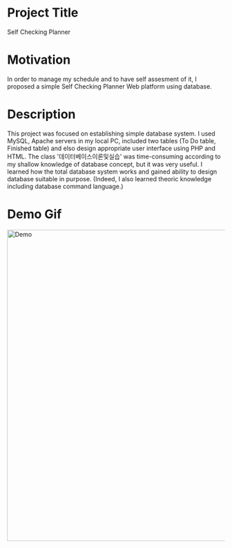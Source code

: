 Project Title
==============
Self Checking Planner 

Motivation
===============
In order to manage my schedule and to have self assesment of it, I proposed a simple Self Checking Planner Web platform using database. 

Description
===============
This project was focused on establishing simple database system. 
I used MySQL, Apache servers in my local PC, included two tables (To Do table, Finished table) and elso design appropriate user interface using PHP and HTML.
The class '데이터베이스이론및실습' was time-consuming according to my shallow knowledge of database concept, but it was very useful.
I learned how the total database system works and gained ability to design database suitable in purpose. 
(Indeed, I also learned theoric knowledge including database command language.)

Demo Gif
=============

<img width="720" alt="Demo" src="https://user-images.githubusercontent.com/87460971/186945499-22d188fe-7707-444c-833d-78b371d39662.gif">

